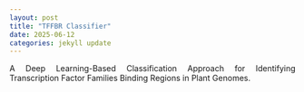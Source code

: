 ```yaml
---
layout: post
title: "TFFBR Classifier"
date: 2025-06-12
categories: jekyll update
---
```


<p align="justify">
A Deep Learning-Based Classification Approach for Identifying Transcription Factor Families Binding Regions in Plant Genomes.
</p>
